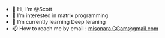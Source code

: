 - 👋 Hi, I’m @Scott
- 👀 I’m interested in matrix programming
- 🌱 I’m currently learning Deep leraning
- 📫 How to reach me by email : misonara.GGam@gmail.com

<!---
misonara/misonara is a ✨ special ✨ repository because its `README.md` (this file) appears on your GitHub profile.
You can click the Preview link to take a look at your changes.
--->
